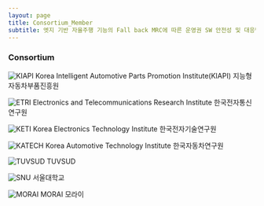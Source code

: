 ```yaml
---
layout: page
title: Consortium_Member
subtitle: 엣지 기반 자율주행 기능의 Fall back MRC에 따른 운영권 SW 안전성 및 대응방안 검증 기술 개발
---
```


### Consortium


![KIAPI](/assets/img/Consortium_Member/KIAPI.JPG)
Korea Intelligent Automotive Parts Promotion Institute(KIAPI)
지능형자동차부품진흥원

![ETRI](/assets/img/Consortium_Member/ETRI.JPG)
 Electronics and Telecommunications Research Institute
 한국전자통신연구원

![KETI](/assets/img/Consortium_Member/KETI.JPG)
 Korea Electronics Technology Institute
 한국전자기술연구원

![KATECH](/assets/img/Consortium_Member/KATECH.JPG)
 Korea Automotive Technology Institute
 한국자동차연구원

![TUVSUD](/assets/img/Consortium_Member/TUVSUD.JPG)
 TUVSUD

![SNU](/assets/img/Consortium_Member/SNU.JPG)
 서울대학교

![MORAI](/assets/img/Consortium_Member/MORAI.JPG)
 MORAI
 모라이